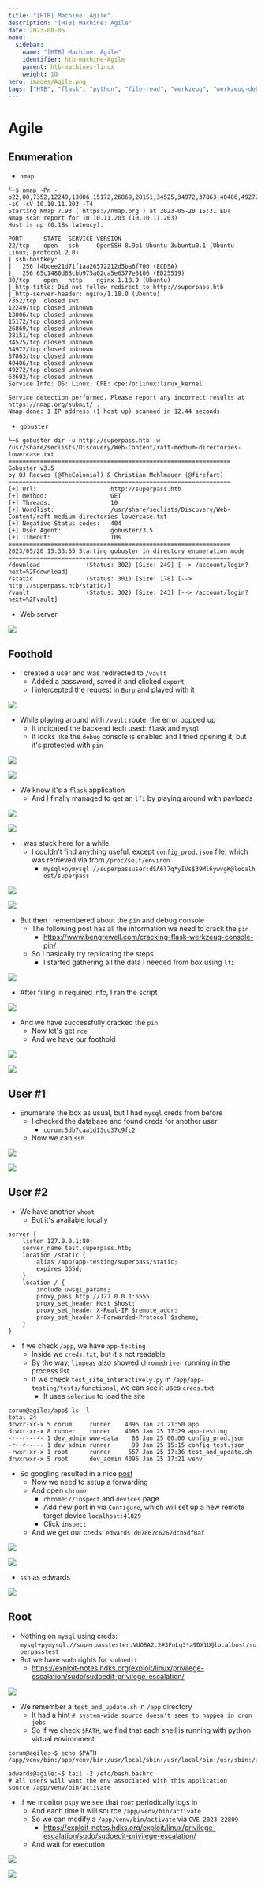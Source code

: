 ```yaml
---
title: "[HTB] Machine: Agile"
description: "[HTB] Machine: Agile"
date: 2023-08-05
menu:
  sidebar:
    name: "[HTB] Machine: Agile"
    identifier: htb-machine-Agile
    parent: htb-machines-linux
    weight: 10
hero: images/Agile.png
tags: ["HTB", "flask", "python", "file-read", "werkzeug", "werkzeug-debug", "flask-debug-pin", "python-venv", "selenium", "chrome", "chrome-debug", "sudoedit", "cve-2023-22809"]
---
```


# Agile
## Enumeration
- `nmap`
```
└─$ nmap -Pn -p22,80,7352,12249,13006,15172,26869,28151,34525,34972,37863,40486,49272,63692 -sC -sV 10.10.11.203 -T4
Starting Nmap 7.93 ( https://nmap.org ) at 2023-05-20 15:31 EDT
Nmap scan report for 10.10.11.203 (10.10.11.203)
Host is up (0.18s latency).

PORT      STATE  SERVICE VERSION
22/tcp    open   ssh     OpenSSH 8.9p1 Ubuntu 3ubuntu0.1 (Ubuntu Linux; protocol 2.0)
| ssh-hostkey: 
|   256 f4bcee21d71f1aa26572212d5ba6f700 (ECDSA)
|_  256 65c1480d88cbb975a02ca5e6377e5106 (ED25519)
80/tcp    open   http    nginx 1.18.0 (Ubuntu)
|_http-title: Did not follow redirect to http://superpass.htb
|_http-server-header: nginx/1.18.0 (Ubuntu)
7352/tcp  closed swx
12249/tcp closed unknown
13006/tcp closed unknown
15172/tcp closed unknown
26869/tcp closed unknown
28151/tcp closed unknown
34525/tcp closed unknown
34972/tcp closed unknown
37863/tcp closed unknown
40486/tcp closed unknown
49272/tcp closed unknown
63692/tcp closed unknown
Service Info: OS: Linux; CPE: cpe:/o:linux:linux_kernel

Service detection performed. Please report any incorrect results at https://nmap.org/submit/ .
Nmap done: 1 IP address (1 host up) scanned in 12.44 seconds
```
- `gobuster`
```
└─$ gobuster dir -u http://superpass.htb -w /usr/share/seclists/Discovery/Web-Content/raft-medium-directories-lowercase.txt
===============================================================
Gobuster v3.5
by OJ Reeves (@TheColonial) & Christian Mehlmauer (@firefart)
===============================================================
[+] Url:                     http://superpass.htb
[+] Method:                  GET
[+] Threads:                 10
[+] Wordlist:                /usr/share/seclists/Discovery/Web-Content/raft-medium-directories-lowercase.txt
[+] Negative Status codes:   404
[+] User Agent:              gobuster/3.5
[+] Timeout:                 10s
===============================================================
2023/05/20 15:33:55 Starting gobuster in directory enumeration mode
===============================================================
/download             (Status: 302) [Size: 249] [--> /account/login?next=%2Fdownload]
/static               (Status: 301) [Size: 178] [--> http://superpass.htb/static/]
/vault                (Status: 302) [Size: 243] [--> /account/login?next=%2Fvault]
```
- Web server

![](./images/1.png)

## Foothold
- I created a user and was redirected to `/vault`
  - Added a password, saved it and clicked `export`
  - I intercepted the request in `Burp` and played with it

![](./images/4.png)

- While playing around with `/vault` route, the error popped up
  - It indicated the backend tech used: `flask` and `mysql`
  - It looks like the `debug` console is enabled and I tried opening it, but it's protected with `pin`

![](./images/5.png)

![](./images/6.png)

- We know it's a `flask` application
  - And I finally managed to get an `lfi` by playing around with payloads

![](./images/8.png)

![](./images/9.png)

- I was stuck here for a while
  - I couldn't find anything useful, except `config_prod.json` file, which was retrieved via from `/proc/self/environ`
    - `mysql+pymysql://superpassuser:dSA6l7q*yIVs$39Ml6ywvgK@localhost/superpass`

![](./images/10.png)

![](./images/11.png)

- But then I remembered about the `pin` and debug console
  - The following post has all the information we need to crack the `pin`
    - https://www.bengrewell.com/cracking-flask-werkzeug-console-pin/
  - So I basically try replicating the steps
    - I started gathering all the data I needed from box using `lfi`

![](./images/14.png)

- After filling in required info, I ran the script

![](./images/13.png)

- And we have successfully cracked the `pin`
  - Now let's get `rce`
  - And we have our foothold

![](./images/15.png)

![](./images/16.png)

## User #1
- Enumerate the box as usual, but I had `mysql` creds from before
  - I checked the database and found creds for another user 
    - `corum:5db7caa1d13cc37c9fc2`
  - Now we can `ssh`

![](./images/17.png)

![](./images/18.png)

## User #2
- We have another `vhost`
  - But it's available locally
```
server {
    listen 127.0.0.1:80;
    server_name test.superpass.htb;
    location /static {
        alias /app/app-testing/superpass/static;
        expires 365d;
    }
    location / {
        include uwsgi_params;
        proxy_pass http://127.0.0.1:5555;
        proxy_set_header Host $host;
        proxy_set_header X-Real-IP $remote_addr;
        proxy_set_header X-Forwarded-Protocol $scheme;
    }
}
```
- If we check `/app`, we have `app-testing`
  - Inside we `creds.txt`, but it's not readable
  - By the way, `linpeas` also showed `chromedriver` running in the process list
  - If we check `test_site_interactively.py` in `/app/app-testing/tests/functional`, we can see it uses `creds.txt`
    - It uses `selenium` to load the site

```
corum@agile:/app$ ls -l
total 24
drwxr-xr-x 5 corum     runner    4096 Jan 23 21:50 app
drwxr-xr-x 8 runner    runner    4096 Jan 25 17:29 app-testing
-r--r----- 1 dev_admin www-data    88 Jan 25 00:00 config_prod.json
-r--r----- 1 dev_admin runner      99 Jan 25 15:15 config_test.json
-rwxr-xr-x 1 root      runner     557 Jan 25 17:36 test_and_update.sh
drwxrwxr-x 5 root      dev_admin 4096 Jan 25 17:21 venv
```

- So googling resulted in a nice [post](https://exploit-notes.hdks.org/exploit/linux/privilege-escalation/chrome-remote-debugger-pentesting/)
  - Now we need to setup a forwarding
  - And open `chrome` 
    - `chrome://inspect` and `devices` page
    - Add new port in via `Configure`, which will set up a new remote target device `localhost:41829`
    - Click `inspect`
  - And we get our creds: `edwards:d07867c6267dcb5df0af`

![](./images/21.png)

![](./images/20.png)

- `ssh` as edwards

![](./images/22.png)

## Root
- Nothing on `mysql` using creds: `mysql+pymysql://superpasstester:VUO8A2c2#3FnLq3*a9DX1U@localhost/superpasstest`
- But we have `sudo` rights for `sudoedit`
  - https://exploit-notes.hdks.org/exploit/linux/privilege-escalation/sudo/sudoedit-privilege-escalation/

![](./images/27.png)

- We remember a `test_and_update.sh` in `/app` directory
  - It had a hint `# system-wide source doesn't seem to happen in cron jobs`
  - So if we check `$PATH`, we find that each shell is running with python virtual environment

```
corum@agile:~$ echo $PATH
/app/venv/bin:/app/venv/bin:/usr/local/sbin:/usr/local/bin:/usr/sbin:/usr/bin:/sbin:/bin:/usr/games:/usr/local/games:/snap/bin
```
```
edwards@agile:~$ tail -2 /etc/bash.bashrc 
# all users will want the env associated with this application
source /app/venv/bin/activate
```

- If we monitor `pspy` we see that `root` periodically logs in
  - And each time it will source `/app/venv/bin/activate`
  - So we can modify a `/app/venv/bin/activate` via `CVE-2023-22809`
    - https://exploit-notes.hdks.org/exploit/linux/privilege-escalation/sudo/sudoedit-privilege-escalation/
  - And wait for execution

![](./images/28.png)

![](./images/29.png)
